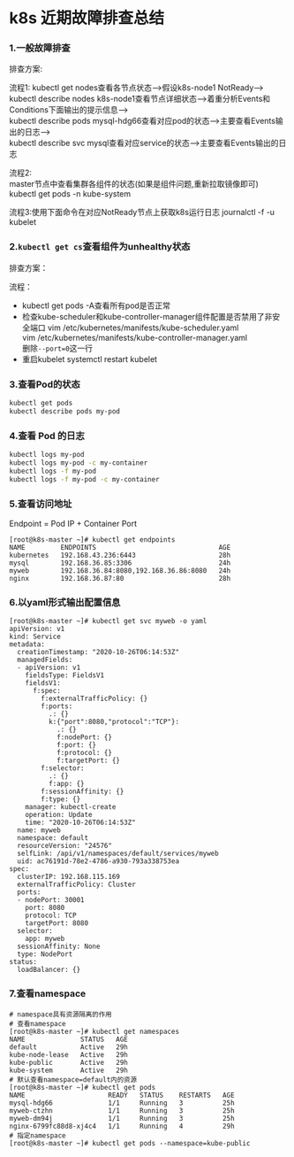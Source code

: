# k8s 近期故障排查总结

### 1.一般故障排查

排查方案:

流程1: kubectl get nodes查看各节点状态-->假设k8s-node1 NotReady-->  
kubectl describe nodes k8s-node1查看节点详细状态-->着重分析Events和Conditions下面输出的提示信息-->  
kubectl describe pods mysql-hdg66查看对应pod的状态-->主要查看Events输出的日志-->  
kubectl describe svc mysql查看对应service的状态-->主要查看Events输出的日志

流程2:  
master节点中查看集群各组件的状态(如果是组件问题,重新拉取镜像即可)  
kubectl get pods -n kube-system

流程3:使用下面命令在对应NotReady节点上获取k8s运行日志
journalctl -f -u kubelet

### 2.`kubectl get cs`查看组件为unhealthy状态

排查方案：

流程：

- kubectl get pods -A查看所有pod是否正常
- 检查kube-scheduler和kube-controller-manager组件配置是否禁用了非安全端口
  vim /etc/kubernetes/manifests/kube-scheduler.yaml  
  vim /etc/kubernetes/manifests/kube-controller-manager.yaml  
  删除`--port=0`这一行  
- 重启kubelet
  systemctl restart kubelet

### 3.查看Pod的状态

```bash
kubectl get pods
kubectl describe pods my-pod
```

### 4.查看 Pod 的日志

```bash
kubectl logs my-pod
kubectl logs my-pod -c my-container
kubectl logs -f my-pod
kubectl logs -f my-pod -c my-container
```

### 5.查看访问地址

Endpoint = Pod IP + Container Port

```shell
[root@k8s-master ~]# kubectl get endpoints
NAME         ENDPOINTS                               AGE
kubernetes   192.168.43.236:6443                     28h
mysql        192.168.36.85:3306                      24h
myweb        192.168.36.84:8080,192.168.36.86:8080   24h
nginx        192.168.36.87:80                        28h
```

### 6.以yaml形式输出配置信息

```shell
[root@k8s-master ~]# kubectl get svc myweb -o yaml
apiVersion: v1
kind: Service
metadata:
  creationTimestamp: "2020-10-26T06:14:53Z"
  managedFields:
  - apiVersion: v1
    fieldsType: FieldsV1
    fieldsV1:
      f:spec:
        f:externalTrafficPolicy: {}
        f:ports:
          .: {}
          k:{"port":8080,"protocol":"TCP"}:
            .: {}
            f:nodePort: {}
            f:port: {}
            f:protocol: {}
            f:targetPort: {}
        f:selector:
          .: {}
          f:app: {}
        f:sessionAffinity: {}
        f:type: {}
    manager: kubectl-create
    operation: Update
    time: "2020-10-26T06:14:53Z"
  name: myweb
  namespace: default
  resourceVersion: "24576"
  selfLink: /api/v1/namespaces/default/services/myweb
  uid: ac76191d-78e2-4786-a930-793a338753ea
spec:
  clusterIP: 192.168.115.169
  externalTrafficPolicy: Cluster
  ports:
  - nodePort: 30001
    port: 8080
    protocol: TCP
    targetPort: 8080
  selector:
    app: myweb
  sessionAffinity: None
  type: NodePort
status:
  loadBalancer: {}
```

### 7.查看namespace

```shell
# namespace具有资源隔离的作用
# 查看namespace
[root@k8s-master ~]# kubectl get namespaces
NAME              STATUS   AGE
default           Active   29h
kube-node-lease   Active   29h
kube-public       Active   29h
kube-system       Active   29h
# 默认查看namespace=default内的资源
[root@k8s-master ~]# kubectl get pods
NAME                     READY   STATUS    RESTARTS   AGE
mysql-hdg66              1/1     Running   3          25h
myweb-ctzhn              1/1     Running   3          25h
myweb-dm94j              1/1     Running   3          25h
nginx-6799fc88d8-xj4c4   1/1     Running   4          29h
# 指定namespace
[root@k8s-master ~]# kubectl get pods --namespace=kube-public
```
